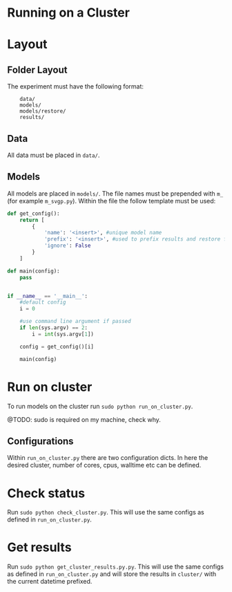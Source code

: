 Running on a Cluster
===========================

# Layout

## Folder Layout

The experiment must have the following format:

```
    data/
    models/
    models/restore/
    results/
```

## Data

All data must be placed in `data/`.

## Models

All models are placed in `models/`. The file names must be prepended with `m_` (for example `m_svgp.py`). Within the file the follow template must be used:

```py
def get_config():
    return [
        {
            'name': '<insert>', #unique model name
            'prefix': '<insert>', #used to prefix results and restore files
            'ignore': False
        }        
    ]

def main(config):
    pass


if __name__ == '__main__':
    #default config
    i = 0

    #use command line argument if passed
    if len(sys.argv) == 2:
        i = int(sys.argv[1])

    config = get_config()[i]

    main(config)
```

# Run on cluster

To run models on the cluster run `sudo python run_on_cluster.py`. 

@TODO: sudo is required on my machine, check why.

## Configurations

Within `run_on_cluster.py` there are two configuration dicts. In here the desired cluster, number of cores, cpus, walltime etc can be defined. 


# Check status

Run `sudo python check_cluster.py`. This will use the same configs as defined in `run_on_cluster.py`. 


# Get results

Run `sudo python get_cluster_results.py.py`. This will use the same configs as defined in `run_on_cluster.py` and will store the results in `cluster/` with the current datetime prefixed.
